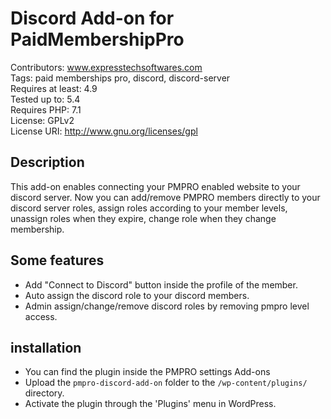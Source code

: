 # Discord Add-on for PaidMembershipPro
Contributors: www.expresstechsoftwares.com  
Tags: paid memberships pro, discord, discord-server  
Requires at least: 4.9  
Tested up to: 5.4  
Requires PHP: 7.1  
License: GPLv2  
License URI: http://www.gnu.org/licenses/gpl  
## Description
This add-on enables connecting your PMPRO enabled website to your discord server.
Now you can add/remove PMPRO members directly to your discord server roles, assign roles according to your member levels, unassign roles when they expire, change role when they change membership.

## Some features
  - Add "Connect to Discord" button inside the profile of the member.
  - Auto assign the discord role to your discord members.
  - Admin assign/change/remove discord roles by removing pmpro level access.
## installation
- You can find the plugin inside the PMPRO settings Add-ons
- Upload the `pmpro-discord-add-on` folder to the `/wp-content/plugins/` directory.
- Activate the plugin through the 'Plugins' menu in WordPress.